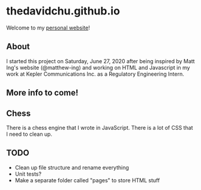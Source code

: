 # thedavidchu.github.io
Welcome to my [personal website](https://thedavidchu.github.io/)!

## About

I started this project on Saturday, June 27, 2020 after being inspired by Matt Ing's website (@matthew-ing) and working on HTML and Javascript in my work at Kepler Communications Inc. as a Regulatory Engineering Intern.

## More info to come!

## Chess

There is a chess engine that I wrote in JavaScript. There is a lot of CSS that I need to clean up.

## TODO
* Clean up file structure and rename everything
* Unit tests?
* Make a separate folder called "pages" to store HTML stuff
